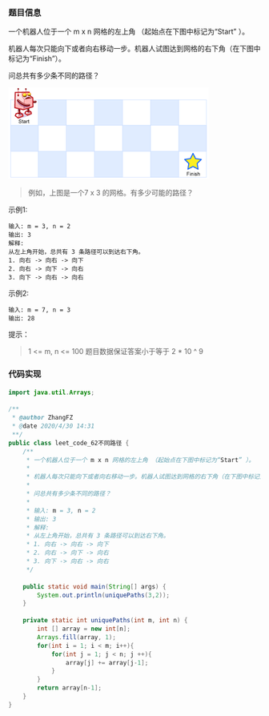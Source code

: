 ### 题目信息

一个机器人位于一个 m x n 网格的左上角 （起始点在下图中标记为“Start” ）。

机器人每次只能向下或者向右移动一步。机器人试图达到网格的右下角（在下图中标记为“Finish”）。

问总共有多少条不同的路径？

![CSDN-笑小枫](./image/62-1.jpg)

> 例如，上图是一个7 x 3 的网格。有多少可能的路径？

示例1:
~~~
输入: m = 3, n = 2
输出: 3
解释:
从左上角开始，总共有 3 条路径可以到达右下角。
1. 向右 -> 向右 -> 向下
2. 向右 -> 向下 -> 向右
3. 向下 -> 向右 -> 向右
~~~
示例2:
~~~
输入: m = 7, n = 3
输出: 28
~~~

提示：

> 1 <= m, n <= 100
> 题目数据保证答案小于等于 2 * 10 ^ 9

### 代码实现
~~~java
import java.util.Arrays;

/**
 * @author ZhangFZ
 * @date 2020/4/30 14:31
 **/
public class leet_code_62不同路径 {
    /**
     * 一个机器人位于一个 m x n 网格的左上角 （起始点在下图中标记为“Start” ）。
     *
     * 机器人每次只能向下或者向右移动一步。机器人试图达到网格的右下角（在下图中标记为“Finish”）。
     *
     * 问总共有多少条不同的路径？
     *
     * 输入: m = 3, n = 2
     * 输出: 3
     * 解释:
     * 从左上角开始，总共有 3 条路径可以到达右下角。
     * 1. 向右 -> 向右 -> 向下
     * 2. 向右 -> 向下 -> 向右
     * 3. 向下 -> 向右 -> 向右
     */

    public static void main(String[] args) {
        System.out.println(uniquePaths(3,2));
    }

    private static int uniquePaths(int m, int n) {
        int [] array = new int[n];
        Arrays.fill(array, 1);
        for(int i = 1; i < m; i++){
            for(int j = 1; j < n; j ++){
                array[j] += array[j-1];
            }
        }
        return array[n-1];
    }
}
~~~